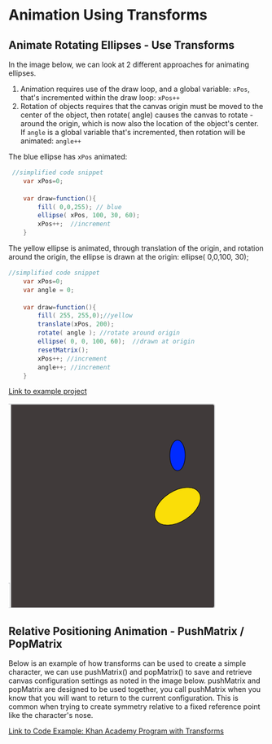 # Animation Using Transforms

## Animate Rotating Ellipses - Use Transforms

In the image below, we can look at 2 different approaches for animating ellipses.

1. Animation requires use of the draw loop, and a global variable: `xPos`, that's incremented within the draw loop: `xPos++`
2. Rotation of objects requires that the canvas origin must be moved to the center of the object, then rotate\( angle\) causes the canvas to rotate - around the origin, which is now also the location of the object's center. If `angle` is a global variable that's incremented, then rotation will be animated: `angle++`

The blue ellipse has `xPos` animated:

```java
 //simplified code snippet
    var xPos=0;

    var draw=function(){
        fill( 0,0,255); // blue
        ellipse( xPos, 100, 30, 60); 
        xPos++;  //increment
    }
```

The yellow ellipse is animated, through translation of the origin, and rotation around the origin, the ellipse is drawn at the origin: ellipse\( 0,0,100, 30\);

```java
//simplified code snippet
    var xPos=0;
    var angle = 0;

    var draw=function(){
        fill( 255, 255,0);//yellow
        translate(xPos, 200);
        rotate( angle ); //rotate around origin
        ellipse( 0, 0, 100, 60);  //drawn at origin
        resetMatrix();
        xPos++; //increment
        angle++; //increment
    }
```

[Link to example project](https://www.khanacademy.org/computer-programming/transforms-for-animated-rotation/6642382780170240)

![](../.gitbook/assets/Screenshot%202017-09-07%2009.02.50.png)

## Relative Positioning Animation - PushMatrix / PopMatrix

Below is an example of how transforms can be used to create a simple character, we can use pushMatrix\(\) and popMatrix\(\) to save and retrieve canvas configuration settings as noted in the image below. pushMatrix and popMatrix are designed to be used together, you call pushMatrix when you know that you will want to return to the current configuration. This is common when trying to create symmetry relative to a fixed reference point like the character's nose.

[Link to Code Example: Khan Academy Program with Transforms](https://www.khanacademy.org/computer-programming/transformations-pushmatrix-popmatrix/5558061535199232)

